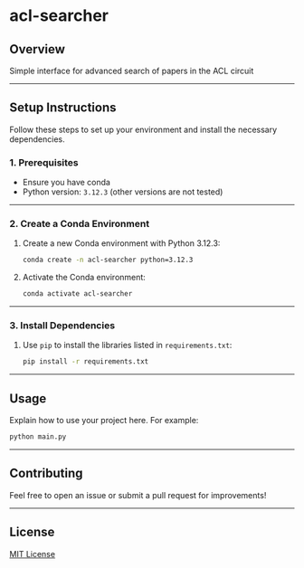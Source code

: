 # acl-searcher

## **Overview**
Simple interface for advanced search of papers in the ACL circuit

---

## **Setup Instructions**

Follow these steps to set up your environment and install the necessary dependencies.

### **1. Prerequisites**
- Ensure you have conda
- Python version: `3.12.3` (other versions are not tested)

---

### **2. Create a Conda Environment**

1. Create a new Conda environment with Python 3.12.3:
   ```bash
   conda create -n acl-searcher python=3.12.3
   ```

2. Activate the Conda environment:
   ```bash
   conda activate acl-searcher
   ```

---

### **3. Install Dependencies**

1. Use `pip` to install the libraries listed in `requirements.txt`:
   ```bash
   pip install -r requirements.txt
   ```
   
---

## **Usage**
Explain how to use your project here. For example:
```bash
python main.py
```

---

## **Contributing**
Feel free to open an issue or submit a pull request for improvements!

---

## **License**
[MIT License](LICENSE)

